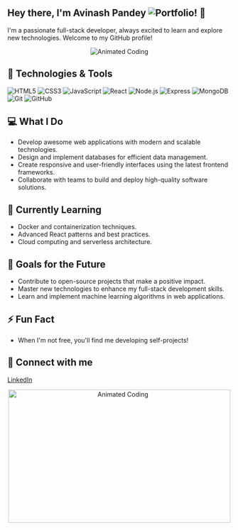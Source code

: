 <!---
Avi2492/Avi2492 is a ✨ special ✨ repository because its `README.md` (this file) appears on your GitHub profile.
You can click the Preview link to take a look at your changes.
--->
<!---
YourGitHubUsername/YourGitHubUsername is a ✨ special ✨ repository because its `README.md` (this file) appears on your GitHub profile.
You can click the Preview link to take a look at your changes.
--->
## Hey there, I'm Avinash Pandey ![Portfolio](https://avi2492.github.io/AvinashPortfolio/)! 👋

I'm a passionate full-stack developer, always excited to learn and explore new technologies. Welcome to my GitHub profile!

<p align="center">
  <img src="https://repository-images.githubusercontent.com/588181932/e36ec678-7984-4cdd-8e4c-a3932772ff8e" alt="Animated Coding" />
</p>

## 🚀 Technologies & Tools

![HTML5](https://img.shields.io/badge/-HTML5-E34F26?style=flat-square&logo=html5&logoColor=ffffff)
![CSS3](https://img.shields.io/badge/-CSS3-1572B6?style=flat-square&logo=css3)
![JavaScript](https://img.shields.io/badge/-JavaScript-black?style=flat-square&logo=javascript)
![React](https://img.shields.io/badge/-React-61DAFB?style=flat-square&logo=react&logoColor=ffffff)
![Node.js](https://img.shields.io/badge/-Node.js-43853D?style=flat-square&logo=node.js&logoColor=ffffff)
![Express](https://img.shields.io/badge/-Express.js-000000?style=flat-square&logo=express&logoColor=ffffff)
![MongoDB](https://img.shields.io/badge/-MongoDB-47A248?style=flat-square&logo=mongodb&logoColor=ffffff)
![Git](https://img.shields.io/badge/-Git-black?style=flat-square&logo=git)
![GitHub](https://img.shields.io/badge/-GitHub-181717?style=flat-square&logo=github)

## 💻 What I Do

- Develop awesome web applications with modern and scalable technologies.
- Design and implement databases for efficient data management.
- Create responsive and user-friendly interfaces using the latest frontend frameworks.
- Collaborate with teams to build and deploy high-quality software solutions.

## 🌱 Currently Learning

- Docker and containerization techniques.
- Advanced React patterns and best practices.
- Cloud computing and serverless architecture.

## 🎯 Goals for the Future

- Contribute to open-source projects that make a positive impact.
- Master new technologies to enhance my full-stack development skills.
- Learn and implement machine learning algorithms in web applications.

## ⚡ Fun Fact

- When I'm not free, you'll find me developing self-projects!

<!-- Feel free to connect with me on social media or via email! -->

## 📲 Connect with me
[LinkedIn](www.linkedin.com/in/avinash-pandey2492)

<p align="center">
  <img src="https://camo.githubusercontent.com/cae12fddd9d6982901d82580bdf321d81fb299141098ca1c2d4891870827bf17/68747470733a2f2f6d69726f2e6d656469756d2e636f6d2f6d61782f313336302f302a37513379765349765f7430696f4a2d5a2e676966" alt="Animated Coding" width="500" height="300" />
</p>





